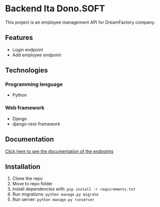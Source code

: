 # Backend Ita Dono.SOFT

This project is an employee management API for DreamFactory company.

## Features

- Login endpoint
- Add employee endpoint

## Technologies

### Programming lenguage

- Python

### Web framework

- Django
- django-rest-framework

## Documentation

[Click here to see the documentation of the endpoints](https://documenter.getpostman.com/view/19464642/UzBmPTwa)

## Installation

1. Clone the repo
2. Move to repo folder
3. Install dependencies with: `pip install -r requirements.txt`
4. Run migrations: `python manage.py migrate`
5. Run server: `python manage.py runserver`

